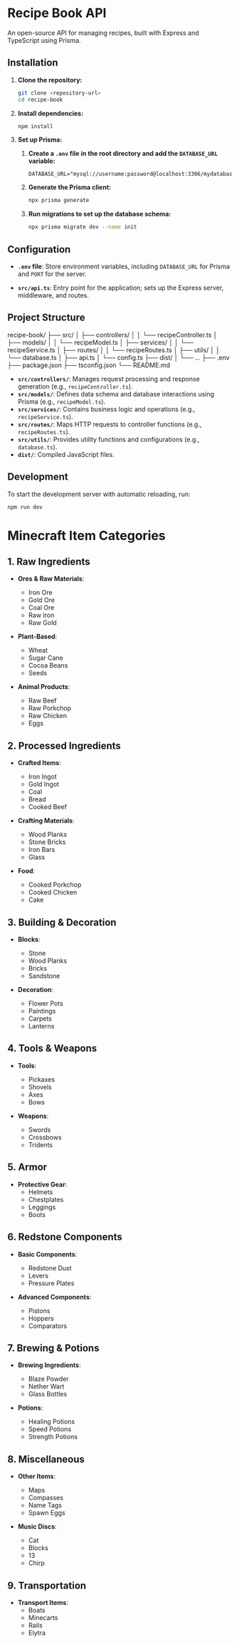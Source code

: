 # Recipe Book API

An open-source API for managing recipes, built with Express and TypeScript using Prisma.

## Installation

1. **Clone the repository:**

    ```bash
    git clone <repository-url>
    cd recipe-book
    ```

2. **Install dependencies:**

    ```bash
    npm install
    ```

3. **Set up Prisma:**

    1. **Create a `.env` file in the root directory and add the `DATABASE_URL` variable:**

       ```env
       DATABASE_URL="mysql://username:password@localhost:3306/mydatabase"
       ```

    2. **Generate the Prisma client:**

       ```bash
       npx prisma generate
       ```

    3. **Run migrations to set up the database schema:**

       ```bash
       npx prisma migrate dev --name init
       ```

## Configuration

- **`.env` file**: Store environment variables, including `DATABASE_URL` for Prisma and `PORT` for the server.
  
- **`src/api.ts`**: Entry point for the application; sets up the Express server, middleware, and routes.

## Project Structure

recipe-book/
├── src/
│ ├── controllers/
│ │ └── recipeController.ts
│ ├── models/
│ │ └── recipeModel.ts
│ ├── services/
│ │ └── recipeService.ts
│ ├── routes/
│ │ └── recipeRoutes.ts
│ ├── utils/
│ │ └── database.ts
│ ├── api.ts
│ └── config.ts
├── dist/
│ └── ...
├── .env
├── package.json
├── tsconfig.json
└── README.md

- **`src/controllers/`**: Manages request processing and response generation (e.g., `recipeController.ts`).
- **`src/models/`**: Defines data schema and database interactions using Prisma (e.g., `recipeModel.ts`).
- **`src/services/`**: Contains business logic and operations (e.g., `recipeService.ts`).
- **`src/routes/`**: Maps HTTP requests to controller functions (e.g., `recipeRoutes.ts`).
- **`src/utils/`**: Provides utility functions and configurations (e.g., `database.ts`).
- **`dist/`**: Compiled JavaScript files.

## Development

To start the development server with automatic reloading, run:

```bash
npm run dev
```

# Minecraft Item Categories

## 1. Raw Ingredients

- **Ores & Raw Materials**: 
  - Iron Ore
  - Gold Ore
  - Coal Ore
  - Raw Iron
  - Raw Gold

- **Plant-Based**: 
  - Wheat
  - Sugar Cane
  - Cocoa Beans
  - Seeds

- **Animal Products**: 
  - Raw Beef
  - Raw Porkchop
  - Raw Chicken
  - Eggs

## 2. Processed Ingredients

- **Crafted Items**: 
  - Iron Ingot
  - Gold Ingot
  - Coal
  - Bread
  - Cooked Beef

- **Crafting Materials**: 

  - Wood Planks
  - Stone Bricks
  - Iron Bars
  - Glass

- **Food**: 
  - Cooked Porkchop
  - Cooked Chicken
  - Cake

## 3. Building & Decoration

- **Blocks**: 
  - Stone
  - Wood Planks
  - Bricks
  - Sandstone

- **Decoration**: 
  - Flower Pots
  - Paintings
  - Carpets
  - Lanterns

## 4. Tools & Weapons

- **Tools**: 
  - Pickaxes
  - Shovels
  - Axes
  - Bows

- **Weapons**: 
  - Swords
  - Crossbows
  - Tridents

## 5. Armor

- **Protective Gear**: 
  - Helmets
  - Chestplates
  - Leggings
  - Boots

## 6. Redstone Components

- **Basic Components**: 
  - Redstone Dust
  - Levers
  - Pressure Plates

- **Advanced Components**: 
  - Pistons
  - Hoppers
  - Comparators

## 7. Brewing & Potions

- **Brewing Ingredients**: 
  - Blaze Powder
  - Nether Wart
  - Glass Bottles

- **Potions**: 
  - Healing Potions
  - Speed Potions
  - Strength Potions

## 8. Miscellaneous

- **Other Items**: 
  - Maps
  - Compasses
  - Name Tags
  - Spawn Eggs

- **Music Discs**: 
  - Cat
  - Blocks
  - 13
  - Chirp

## 9. Transportation

- **Transport Items**: 
  - Boats
  - Minecarts
  - Rails
  - Elytra
